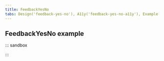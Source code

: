 ```yaml
---
title: FeedbackYesNo
tabs: Design('feedback-yes-no'), A11y('feedback-yes-no-a11y'), Example('feedback-yes-no-code')
---
```


## FeedbackYesNo example

::: sandbox

<script lang="tsx">
import React from 'react';
import FeedbackForm from '@semcore/ui/feedback-form';
import Input from '@semcore/ui/input';
import { Box, Flex } from '@semcore/ui/flex-box';
import Link from '@semcore/ui/link';
import Dropdown from '@semcore/ui/dropdown';
import Textarea from '@semcore/ui/textarea';
import Notice from '@semcore/ui/notice';
import Button from '@semcore/ui/button';
import ThumbUpM from '@semcore/ui/icon/ThumbUp/m';
import ThumbDownM from '@semcore/ui/icon/ThumbDown/m';
import { Text } from '@semcore/ui/typography';
import FeedbackIllustration from '@semcore/ui/illustration/Feedback';

const validate = {
  description: (value = '') => {
    const splitText = value.split(' ');
    const numberSpaces = splitText.reduce((acc, item) => {
      if (!item.length) {
        acc += 1;
      }
      return acc;
    }, 0);
    if (value.length - numberSpaces < 10 || splitText.length <= 2) {
      return 'Your feedback must contain at least 3 words (10 characters).';
    }
  },
  email: (value = '') => {
    validate.description(value);
    if (!/.+@.+\..+/i.test(String(value).toLowerCase())) {
      return 'Please enter valid email.\t';
    }
  },
};

class Feedback extends React.PureComponent<{
  status: string;
  onSubmit: (data: any) => void;
  onCancel: () => void;
  onChange?: (event: any, trigger: string) => void;
  value?: { description: string; email: string };
}> {
  handleChange = (fn) => (_, e) => {
    fn(e);
  };

  render() {
    const { status, onSubmit, onCancel } = this.props;

    if (status === 'success') {
      return <FeedbackForm.Success>Thank you for your feedback!</FeedbackForm.Success>;
    }

    return (
      <FeedbackForm onSubmit={onSubmit} loading={status === 'loading'}>
        <Box p={4}>
          <Flex tag='label' direction='column' htmlFor='suggestions'>
            <Text mb={2} size={200}>
              Tell us your suggestion or report an issue
            </Text>
            <FeedbackForm.Item name='feedback' validate={validate.description}>
              {({ input }) => (
                <Textarea
                  {...input}
                  autoFocus
                  h={80}
                  onChange={this.handleChange(input.onChange)}
                  id='suggestions'
                />
              )}
            </FeedbackForm.Item>
          </Flex>
          <Flex tag='label' mt={4} direction='column' htmlFor='email'>
            <Text mb={2} size={200}>
              Reply-to email
            </Text>
            <FeedbackForm.Item name='email' validate={validate.email}>
              {({ input }) => (
                <Input state={input.state}>
                  <Input.Value {...input} onChange={this.handleChange(input.onChange)} id='email' />
                </Input>
              )}
            </FeedbackForm.Item>
          </Flex>
          <Box mt={2}>
            <Text lineHeight='18px' size={200} color='#6c6e79'>
              We will only use this email to respond to you on your feedback.{' '}
              <Link href='https://www.semrush.com/company/legal/privacy-policy/'>
                Privacy Policy
              </Link>
            </Text>
          </Box>
          <Flex mt={4}>
            <FeedbackForm.Submit>Send feedback</FeedbackForm.Submit>
            <FeedbackForm.Cancel onClick={onCancel}>Cancel</FeedbackForm.Cancel>
          </Flex>
        </Box>
        <FeedbackForm.Notice hidden={status === 'failed'}>
          You can also send us an email to <Link>backlink.audit@semrush.com</Link>
        </FeedbackForm.Notice>
        <FeedbackForm.Notice hidden={status !== 'failed'} theme='danger'>
          Your message has not been sent.
        </FeedbackForm.Notice>
      </FeedbackForm>
    );
  }
}

class FeedbackYesNo extends React.PureComponent {
  state = { status: 'default', visible: true };
  timeout: any;
  onSubmit = () => {
    this.requestServer('success', 1000);
    this.setState({ status: 'loading' });
  };
  requestServer = (status, time, cb?: () => void) => {
    this.timeout = setTimeout(() => {
      this.setState({ status });
      cb?.();
    }, time || 500);
  };
  changeVisible = (visible) => {
    this.setState({ visible });
  };

  componentWillUnmount() {
    clearTimeout(this.timeout);
  }

  render() {
    const { status, visible } = this.state;

    return (
      <Notice
        hidden={!visible}
        style={{
          borderTop: 'none',
          borderRight: 'none',
          borderLeft: 'none',
          borderRadius: '0',
        }}
      >
        <Notice.Label mr={3} aria-hidden={true}>
          <FeedbackIllustration />
        </Notice.Label>
        <Notice.Content>
          <Text mr={4}>Do you find our On Page SEO Checker reports useful?</Text>
          <Box mt={2} inline>
            <Dropdown>
              <Dropdown.Trigger>
                <Button>
                  <Button.Addon>
                    <ThumbUpM />
                  </Button.Addon>
                  <Button.Text>Yes</Button.Text>
                </Button>
              </Dropdown.Trigger>
              <Dropdown.Popper>
                {(_props, { visible }) => (
                  <Feedback
                    status={status}
                    onCancel={() => visible(false)}
                    onSubmit={() => this.onSubmit()}
                  />
                )}
              </Dropdown.Popper>
            </Dropdown>
            <Dropdown>
              <Dropdown.Trigger ml={2}>
                <Button>
                  <Button.Addon>
                    <ThumbDownM />
                  </Button.Addon>
                  <Button.Text>No</Button.Text>
                </Button>
              </Dropdown.Trigger>
              <Dropdown.Popper>
                {(_props, { visible }) => (
                  <Feedback
                    status={status}
                    onCancel={() => visible(false)}
                    onSubmit={() => this.onSubmit()}
                  />
                )}
              </Dropdown.Popper>
            </Dropdown>
            <Button ml={2} use='tertiary' onClick={() => this.changeVisible(false)}>
              Ask me later
            </Button>
          </Box>
        </Notice.Content>
        <Notice.CloseIcon onClick={() => this.changeVisible(false)} />
      </Notice>
    );
  }
}

const Demo = FeedbackYesNo;
</script>

:::
